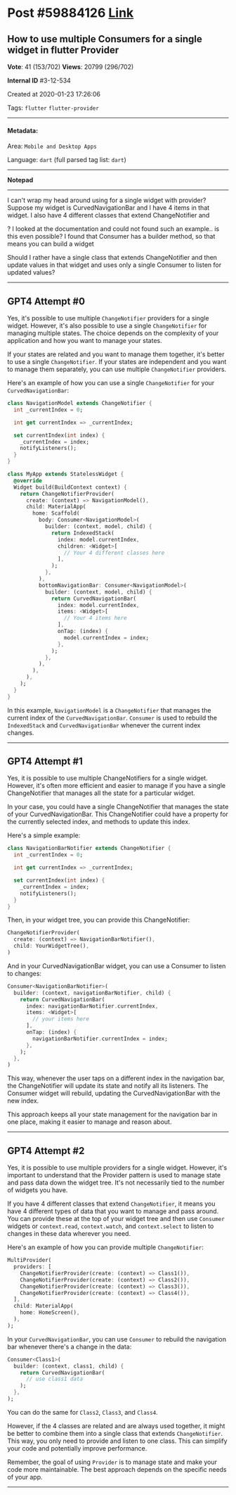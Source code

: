 
# Post \#59884126 [Link](https://stackoverflow.com/questions/59884126/)

## How to use multiple Consumers for a single widget in flutter Provider

**Vote**: 41 (153/702) **Views**: 20799 (296/702) 

**Internal ID** \#3-12-534

Created at 2020-01-23 17:26:06

Tags: `flutter` `flutter-provider`

----------

#### Metadata:

Area: `Mobile and Desktop Apps`

Language: `dart` (full parsed tag list: `dart`)

----------

**Notepad**


----------

I can't wrap my head around using  for a single widget with provider? Suppose my widget is CurvedNavigationBar and I have 4 items in that widget. I also have 4 different classes that extend ChangeNotifier and 

? I looked at the documentation and could not found such an example.. is this even possible? I found that Consumer has a builder method, so that means you can build a widget  

Should I rather have a single class that extends ChangeNotifier and then update values in that widget and uses only a single Consumer to listen for updated values?


----------
        
## GPT4 Attempt \#0

Yes, it's possible to use multiple `ChangeNotifier` providers for a single widget. However, it's also possible to use a single `ChangeNotifier` for managing multiple states. The choice depends on the complexity of your application and how you want to manage your states.

If your states are related and you want to manage them together, it's better to use a single `ChangeNotifier`. If your states are independent and you want to manage them separately, you can use multiple `ChangeNotifier` providers.

Here's an example of how you can use a single `ChangeNotifier` for your `CurvedNavigationBar`:

```dart
class NavigationModel extends ChangeNotifier {
  int _currentIndex = 0;

  int get currentIndex => _currentIndex;

  set currentIndex(int index) {
    _currentIndex = index;
    notifyListeners();
  }
}

class MyApp extends StatelessWidget {
  @override
  Widget build(BuildContext context) {
    return ChangeNotifierProvider(
      create: (context) => NavigationModel(),
      child: MaterialApp(
        home: Scaffold(
          body: Consumer<NavigationModel>(
            builder: (context, model, child) {
              return IndexedStack(
                index: model.currentIndex,
                children: <Widget>[
                  // Your 4 different classes here
                ],
              );
            },
          ),
          bottomNavigationBar: Consumer<NavigationModel>(
            builder: (context, model, child) {
              return CurvedNavigationBar(
                index: model.currentIndex,
                items: <Widget>[
                  // Your 4 items here
                ],
                onTap: (index) {
                  model.currentIndex = index;
                },
              );
            },
          ),
        ),
      ),
    );
  }
}
```

In this example, `NavigationModel` is a `ChangeNotifier` that manages the current index of the `CurvedNavigationBar`. `Consumer` is used to rebuild the `IndexedStack` and `CurvedNavigationBar` whenever the current index changes.

--------

## GPT4 Attempt \#1

Yes, it is possible to use multiple ChangeNotifiers for a single widget. However, it's often more efficient and easier to manage if you have a single ChangeNotifier that manages all the state for a particular widget. 

In your case, you could have a single ChangeNotifier that manages the state of your CurvedNavigationBar. This ChangeNotifier could have a property for the currently selected index, and methods to update this index. 

Here's a simple example:

```dart
class NavigationBarNotifier extends ChangeNotifier {
  int _currentIndex = 0;

  int get currentIndex => _currentIndex;

  set currentIndex(int index) {
    _currentIndex = index;
    notifyListeners();
  }
}
```

Then, in your widget tree, you can provide this ChangeNotifier:

```dart
ChangeNotifierProvider(
  create: (context) => NavigationBarNotifier(),
  child: YourWidgetTree(),
)
```

And in your CurvedNavigationBar widget, you can use a Consumer to listen to changes:

```dart
Consumer<NavigationBarNotifier>(
  builder: (context, navigationBarNotifier, child) {
    return CurvedNavigationBar(
      index: navigationBarNotifier.currentIndex,
      items: <Widget>[
        // your items here
      ],
      onTap: (index) {
        navigationBarNotifier.currentIndex = index;
      },
    );
  },
)
```

This way, whenever the user taps on a different index in the navigation bar, the ChangeNotifier will update its state and notify all its listeners. The Consumer widget will rebuild, updating the CurvedNavigationBar with the new index.

This approach keeps all your state management for the navigation bar in one place, making it easier to manage and reason about.

--------

## GPT4 Attempt \#2

Yes, it is possible to use multiple providers for a single widget. However, it's important to understand that the Provider pattern is used to manage state and pass data down the widget tree. It's not necessarily tied to the number of widgets you have.

If you have 4 different classes that extend `ChangeNotifier`, it means you have 4 different types of data that you want to manage and pass around. You can provide these at the top of your widget tree and then use `Consumer` widgets or `context.read`, `context.watch`, and `context.select` to listen to changes in these data wherever you need.

Here's an example of how you can provide multiple `ChangeNotifier`:

```dart
MultiProvider(
  providers: [
    ChangeNotifierProvider(create: (context) => Class1()),
    ChangeNotifierProvider(create: (context) => Class2()),
    ChangeNotifierProvider(create: (context) => Class3()),
    ChangeNotifierProvider(create: (context) => Class4()),
  ],
  child: MaterialApp(
    home: HomeScreen(),
  ),
);
```

In your `CurvedNavigationBar`, you can use `Consumer` to rebuild the navigation bar whenever there's a change in the data:

```dart
Consumer<Class1>(
  builder: (context, class1, child) {
    return CurvedNavigationBar(
      // use class1 data
    );
  },
);
```

You can do the same for `Class2`, `Class3`, and `Class4`.

However, if the 4 classes are related and are always used together, it might be better to combine them into a single class that extends `ChangeNotifier`. This way, you only need to provide and listen to one class. This can simplify your code and potentially improve performance.

Remember, the goal of using `Provider` is to manage state and make your code more maintainable. The best approach depends on the specific needs of your app.

--------
